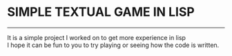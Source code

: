 # SIMPLE TEXTUAL GAME IN LISP
---
It is a simple project I worked on to get more experience in lisp  
I hope it can be fun to you to try playing or seeing how the code
is written.
